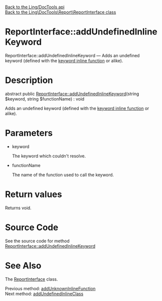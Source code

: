 [Back to the Ling/DocTools api](https://github.com/lingtalfi/DocTools/blob/master/doc/api/Ling/DocTools.md)<br>
[Back to the Ling\DocTools\Report\ReportInterface class](https://github.com/lingtalfi/DocTools/blob/master/doc/api/Ling/DocTools/Report/ReportInterface.md)


ReportInterface::addUndefinedInlineKeyword
================



ReportInterface::addUndefinedInlineKeyword — Adds an undefined keyword (defined with the [keyword inline function](https://github.com/lingtalfi/DocTools/blob/master/doc/pages/doctool-markup-language.md#inline-functions) or alike).




Description
================


abstract public [ReportInterface::addUndefinedInlineKeyword](https://github.com/lingtalfi/DocTools/blob/master/doc/api/Ling/DocTools/Report/ReportInterface/addUndefinedInlineKeyword.md)(string $keyword, string $functionName) : void




Adds an undefined keyword (defined with the [keyword inline function](https://github.com/lingtalfi/DocTools/blob/master/doc/pages/doctool-markup-language.md#inline-functions) or alike).




Parameters
================


- keyword

    The keyword which couldn't resolve.

- functionName

    The name of the function used to call the keyword.


Return values
================

Returns void.








Source Code
===========
See the source code for method [ReportInterface::addUndefinedInlineKeyword](/blob/master/Report/ReportInterface.php#L165-L165)


See Also
================

The [ReportInterface](https://github.com/lingtalfi/DocTools/blob/master/doc/api/Ling/DocTools/Report/ReportInterface.md) class.

Previous method: [addUnknownInlineFunction](https://github.com/lingtalfi/DocTools/blob/master/doc/api/Ling/DocTools/Report/ReportInterface/addUnknownInlineFunction.md)<br>Next method: [addUndefinedInlineClass](https://github.com/lingtalfi/DocTools/blob/master/doc/api/Ling/DocTools/Report/ReportInterface/addUndefinedInlineClass.md)<br>


